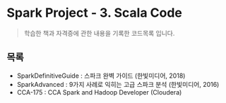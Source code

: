 # Spark Project - 3. Scala Code
> 학습한 책과 자격증에 관한 내용을 기록한 코드목록 입니다.

## 목록
- SparkDefinitiveGuide : 스파크 완벽 가이드 (한빛미디어, 2018)
- SparkAdvanced : 9가지 사례로 익히는 고급 스파크 분석 (한빛미디어, 2016)
- CCA-175 : CCA Spark and Hadoop Developer (Cloudera)
